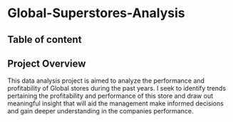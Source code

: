 # Global-Superstores-Analysis

## Table of content

## Project Overview
This data analysis project is aimed to analyze the performance and profitability of Global stores during the past years. I seek to identify trends pertaining the profitability and performance of this store and draw out meaningful insight that will aid the management make informed decisions and gain deeper understanding in the companies performance.
